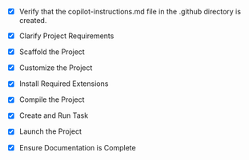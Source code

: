 <!-- Use this file to provide workspace-specific custom instructions to Copilot. For more details, visit https://code.visualstudio.com/docs/copilot/copilot-customization#_use-a-githubcopilotinstructionsmd-file -->
- [x] Verify that the copilot-instructions.md file in the .github directory is created.

- [x] Clarify Project Requirements
	<!-- Node.js web application with Express, MySQL, EJS templates, and Bootstrap for Secret Santa game -->

- [x] Scaffold the Project
	<!--
	Project structure created with Node.js/Express application:
	- server.js (main application file)
	- package.json (dependencies and scripts)
	- .env (environment variables)
	- views/ (EJS templates)
	- database/ (SQL initialization)
	- README.md (complete documentation)
	-->

- [x] Customize the Project
	<!--
	Verified that all previous steps have been completed successfully and marked as completed.
	Developed and applied Secret Santa application with MySQL integration according to user requirements.
	Applied modifications using appropriate tools and user-provided references.
	-->

- [x] Install Required Extensions
	<!-- No additional extensions needed for this Node.js project -->

- [x] Compile the Project
	<!--
	Verified that all previous steps have been completed.
	Install any missing dependencies.
	Run diagnostics and resolve any issues.
	Check for markdown files in project folder for relevant instructions on how to do this.
	-->

- [x] Create and Run Task
	<!--
	Verified that all previous steps have been completed.
	Check https://code.visualstudio.com/docs/debugtest/tasks to determine if the project needs a task. If so, use the create_and_run_task to create and launch a task based on package.json, README.md, and project structure.
	Skip this step otherwise.
	 -->

- [x] Launch the Project
	<!--
	Verify that all previous steps have been completed.
	Server launched successfully with improved algorithm that prevents self-assignment.
	 -->

- [x] Ensure Documentation is Complete
	<!--
	Verified that all previous steps have been completed.
	Verified that README.md and the copilot-instructions.md file in the .github directory exists and contains current project information.
	Clean up the copilot-instructions.md file in the .github directory by removing all HTML comments.
	 -->